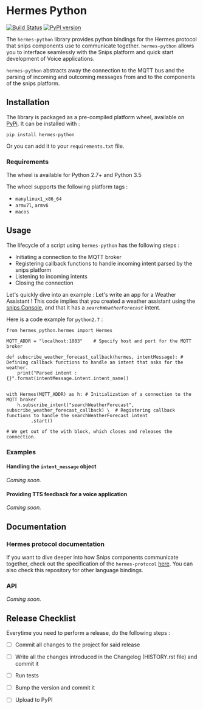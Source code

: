 # Hermes Python 
[![Build Status](https://travis-ci.org/snipsco/hermes-protocol.svg)](https://travis-ci.org/snipsco/hermes-protocol)
[![PyPI version](https://badge.fury.io/py/hermes-python.svg)](https://badge.fury.io/py/hermes-python)

The `hermes-python` library provides python bindings for the Hermes protocol that snips components use to communicate together.
`hermes-python` allows you to interface seamlessly with the Snips platform and quick start development of Voice applications. 

`hermes-python` abstracts away the connection to the MQTT bus and the parsing of incoming and outcoming messages from and to the components of the snips platform. 

## Installation 
The library is packaged as a pre-compiled platform wheel, available on [PyPi](https://pypi.org/project/hermes-python/).
It can be installed with : 
```
pip install hermes-python
```

Or you can add it to your `requirements.txt` file. 

### Requirements 
The wheel is available for Python 2.7+ and Python 3.5

The wheel supports the following platform tags : 
- `manylinux1_x86_64`
- `armv7l`, `armv6`
- `macos`

## Usage 

The lifecycle of a script using `hermes-python` has the following steps : 
- Initiating a connection to the MQTT broker
- Registering callback functions to handle incoming intent parsed by the snips platform
- Listening to incoming intents
- Closing the connection  

Let's quickly dive into an example : Let's write an app for a Weather Assistant ! 
This code implies that you created a weather assistant using the [snips Console](https://console.snips.ai), and that it has a *`searchWeatherForecast`* intent. 

Here is a code example for `python2.7` : 

```
from hermes_python.hermes import Hermes

MQTT_ADDR = "localhost:1883"	# Specify host and port for the MQTT broker 

def subscribe_weather_forecast_callback(hermes, intentMessage):	# Defining callback functions to handle an intent that asks for the weather. 
	print("Parsed intent : {}".format(intentMessage.intent.intent_name))


with Hermes(MQTT_ADDR) as h: # Initialization of a connection to the MQTT broker
	h.subscribe_intent("searchWeatherForecast", subscribe_weather_forecast_callback) \  # Registering callback functions to handle the searchWeatherForecast intent
         .start() 

# We get out of the with block, which closes and releases the connection. 

```

### Examples 
#### Handling the `intent_message` object
*Coming soon.*

#### Providing TTS feedback for a voice application 
*Coming soon.*

## Documentation
### Hermes protocol documentation 
If you want to dive deeper into how Snips components communicate together, check out the specification of the `hermes-protocol` [here](https://docs.snips.ai/ressources/hermes-protocol). 
You can also check this repository for other language bindings. 

### API
*Coming soon.*

## Release Checklist 

Everytime you need to perform a release, do the following steps : 
- [ ] Commit all changes to the project for said release
- [ ] Write all the changes introduced in the Changelog (HISTORY.rst file) and commit it
- [ ] Run tests
- [ ] Bump the version and commit it
- [ ] Upload to PyPI
 
